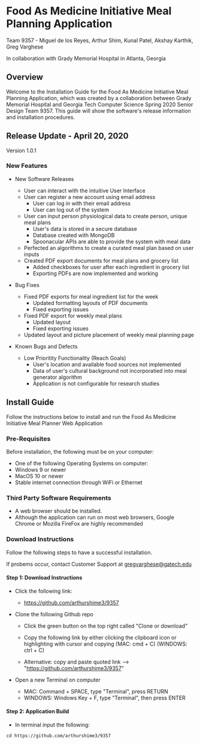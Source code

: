# Food As Medicine Initiative Meal Planning Application
Team 9357 - Miguel de los Reyes, Arthur Shim, Kunal Patel, Akshay Karthik, Greg Varghese

In collaboration with Grady Memorial Hospital in Atlanta, Georgia

## Overview
Welcome to the Installation Guide for the Food As Medicine Initiative Meal Planning Application, which was created by a 
collaboration between Grady Memorial Hospital and Georgia Tech Computer Science Spring 2020 Senior Design Team 9357. This guide will show the software's release information and installation procedures. 

## Release Update - April 20, 2020
Version 1.0.1

### New Features
* New Software Releases
  * User can interact with the intuitive User Interface
  * User can register a new account using email address
    * User can log in with their email address
    * User can log out of the system
  * User can input person physiological data to create person, unique meal plans
    * User's data is stored in a secure database 
    * Database created with MongoDB
    * Spoonacular APIs are able to provide the system with meal data
  * Perfected an algorithms to create a curated meal plan based on user inputs
  * Created PDF export documents for meal plans and grocery list
    * Added checkboxes for user after each ingredient in grocery list
    * Exporting PDFs are now implemented and working
  
* Bug Fixes
  * Fixed PDF exports for meal ingredient list for the week
    * Updated formatting layouts of PDF documents
    * Fixed exporting issues 
  * Fixed PDF export for weekly meal plans
    * Updated layout 
    * Fixed exporting issues
  * Updated layout and picture placement of weekly meal planning page
  
* Known Bugs and Defects
  * Low Prioritity Functionality (Reach Goals)
    * User's location and available food sources not implemented
    * Data of user's cultural background not incorporatied into meal generator algorithm
    * Application is not configurable for research studies

## Install Guide
Follow the instructions below to install and run the Food As Medicine Initiative Meal Planner Web Application

### Pre-Requisites
Before installation, the following must be on your computer:
* One of the following Operating Systems on computer:
 * Windows 9 or newer
 * MacOS 10 or newer
* Stable internet connection through WiFi or Ethernet

### Third Party Software Requirements
* A web browser should be installed. 
 * Although the application can run on most web browsers, Google Chrome or Mozilla FireFox are highly recommended

### Download Instructions
Follow the following steps to have a successful installation. 

If probems occur, contact Customer Support at gregvarghese@gatech.edu

#### Step 1: Download Instructions
* Click the following link:
  *  https://github.com/arthurshime3/9357
 
* Clone the following Github repo
  * Click the green button on the top right called "Clone or download"
  * Copy the following link by either clicking the clipboard icon or highlighting with cursor and copying (MAC: cmd + C) (WINDOWS: ctrl + C)
 
  * Alternative: copy and paste quoted link --> "https://github.com/arthurshime3/9357"
 
* Open a new Terminal on computer 
  * MAC: Command + SPACE, type "Terminal", press RETURN
  * WINDOWS: Windows Key + F, type "Terminal", then press ENTER

#### Step 2: Application Build

* In terminal input the following:
```
cd https://github.com/arthurshime3/9357
```



  
